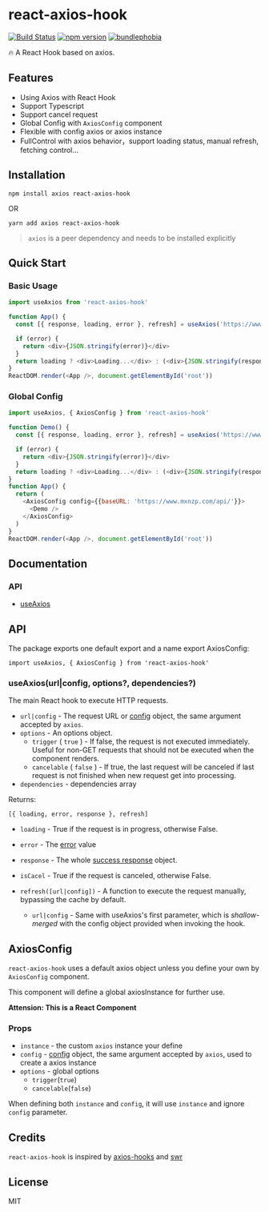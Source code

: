# react-axios-hook

[![Build Status](https://travis-ci.org/nullptru/react-axios-hook.svg?branch=master)](https://travis-ci.org/nullptru/react-axios-hook)
[![npm version](https://badge.fury.io/js/react-axios-hook.svg)](https://badge.fury.io/js/react-axios-hook)
[![bundlephobia](https://badgen.net/bundlephobia/minzip/react-axios-hook)](https://bundlephobia.com/result?p=react-axios-hook)

:fire: A React Hook based on axios.

## Features

- Using Axios with React Hook
- Support Typescript
- Support cancel request
- Global Config with `AxiosConfig` component
- Flexible with config axios or axios instance
- FullControl with axios behavior，support loading status, manual refresh, fetching control...

## Installation

`npm install axios react-axios-hook`

OR

`yarn add axios react-axios-hook`

> `axios` is a peer dependency and needs to be installed explicitly

## Quick Start

### Basic Usage

```javascript
import useAxios from 'react-axios-hook'

function App() {
  const [{ response, loading, error }, refresh] = useAxios('https://www.mxnzp.com/api/holiday/single/20181121', [])

  if (error) {
    return <div>{JSON.stringify(error)}</div>
  }
  return loading ? <div>Loading...</div> : (<div>{JSON.stringify(response)}</div>)
}
ReactDOM.render(<App />, document.getElementById('root'))
```

### Global Config

```javascript
import useAxios, { AxiosConfig } from 'react-axios-hook'

function Demo() {
  const [{ response, loading, error }, refresh] = useAxios('https://www.mxnzp.com/api/holiday/single/20181121')

  if (error) {
    return <div>{JSON.stringify(error)}</div>
  }
  return loading ? <div>Loading...</div> : (<div>{JSON.stringify(response)}</div>)
}
function App() {
  return (
    <AxiosConfig config={{baseURL: 'https://www.mxnzp.com/api/'}}>
      <Demo />
    </AxiosConfig>
  )
}
ReactDOM.render(<App />, document.getElementById('root'))
```

## Documentation

### API

- [useAxios](#useaxiosurlconfig-options)

## API

The package exports one default export and a name export AxiosConfig:

`import useAxios, { AxiosConfig } from 'react-axios-hook'`

### useAxios(url|config, options?, dependencies?)

The main React hook to execute HTTP requests.

- `url|config` - The request URL or [config](https://github.com/axios/axios#request-config) object, the same argument accepted by `axios`.
- `options` - An options object.
  - `trigger` ( `true` ) - If false, the request is not executed immediately. Useful for non-GET requests that should not be executed when the component renders.
  - `cancelable` ( `false` ) - If true, the last request will be canceled if last request is not finished when new request get into processing.
- `dependencies` - dependencies array

Returns:

`[{ loading, error, response }, refresh]`

- `loading` - True if the request is in progress, otherwise False.
- `error` - The [error](https://github.com/axios/.axios#handling-errors) value
- `response` - The whole [success response](https://github.com/axios/axios#response-schema) object.
- `isCacel` - True if the request is canceled, otherwise False.

- `refresh([url|config])` - A function to execute the request manually, bypassing the cache by default.
  - `url|config` - Same with useAxios's first parameter, which is _shallow-merged_ with the config object provided when invoking the hook.

## AxiosConfig

`react-axios-hook` uses a default axios object unless you define your own by `AxiosConfig` component.

This component will define a global axiosInstance for further use.

**Attension: This is a React Component**

### Props
- `instance` - the custom `axios` instance your define
- `config`   - [config](https://github.com/axios/axios#request-config) object, the same argument accepted by `axios`, used to create a axios instance
- `options`  - global options
  - `trigger`(`true`)
  - `cancelable`(`false`)

When defining both `instance` and `config`, it will use `instance` and ignore `config` parameter. 

## Credits

`react-axios-hook` is inspired by [axios-hooks](https://github.com/simoneb/axios-hooks) and [swr](https://github.com/zeit/swr)

## License

MIT